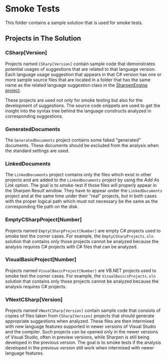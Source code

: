 # Smoke Tests
This folder contains a sample solution that is used for smoke tests.

## Projects in The Solution
### CSharp[Version]
Projects named `CSharp[Version]` contain sample code that demonstrates potential usages of suggestions that are related to that language version. Each language usage suggestion that appears in that C# version has one or more sample source files that are located in a folder that has the same name as the related language suggestion class in the [SharpenEngine project](https://github.com/ironcev/Sharpen/tree/master/src/Sharpen.Engine).

These projects are used not only for smoke testing but also for the development of suggestions. The source code snippets are used to get the insight into the syntax tree behind the language constructs analyzed in corresponding suggestions.

### GeneratedDocuments
The `GeneratedDocuments` project contains some faked "generated" documents. These documents should be excluded from the analysis when the standard settings are used.

### LinkedDocuments
The `LinkedDocuments` project contains only the files which exist in other projects and are added to the `LinkedDocuments` project by using the *Add As Link* option. The goal is to smoke-test if those files will properly appear in the Sharpen Result window. They have to appear under the `LinkedDocuments` project and at the same time under their "real" projects, but in both cases with the proper logical path which must not necessary be the same as the corresponding file path on the disk.

### EmptyCSharpProject[Number]
Projects named `EmptyCSharpProject[Number]` are empty C# projects used to smoke test the corner cases. For example, the `EmptyCSharpProjects.sln` solution that contains only those projects cannot be analyzed because the analysis requires C# projects with C# files that can be analyzed.

### VisualBasicProject[Number]
Projects named `VisualBasicProject[Number]` are VB.NET  projects used to smoke test the corner cases. For example, the `VisualBasicsProjects.sln` solution that contains only those projects cannot be analyzed because the analysis requires C# projects.

### VNextCSharp[Version]
Projects named `VNextCSharp[Version]` contain sample code that consists of copies of files taken from `CSharp[Version]` projects that should generate appropriate suggestions when analyzed. These files are then intermixed with new language features supported in newer versions of Visual Studio and the compiler. Such projects can be opened only in the newer versions of Visual Studio, often in preview versions, while Sharpen is still being developed in the previous version. The goal is to smoke tests if the analysis developed in the previous version still work when intermixed with newer language features.